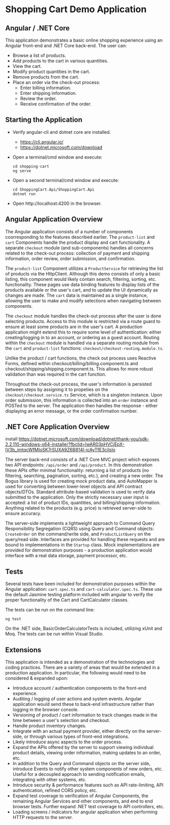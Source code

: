 # Shopping Cart Demo Application
## Angular / .NET Core

This application demonstrates a basic online shopping experience using an Angular front-end and .NET Core back-end.  The user can:
- Browse a list of products.
- Add products to the cart in various quantities.
- View the cart.
- Modify product quantities in the cart.
- Remove products from the cart.
- Place an order via the check-out process:
	- Enter billing information.
	- Enter shipping information.
	- Review the order.
	- Receive confirmation of the order.
	
## Starting the Application

- Verify angular-cli and dotnet core are installed.
	- https://cli.angular.io/
	- https://dotnet.microsoft.com/download
	
- Open a terminal/cmd window and execute:

	````
	cd shopping-cart
	ng serve
	````

- Open a second terminal/cmd window and execute:

	````
	cd ShoppingCart.Api/ShoppingCart.Api
	dotnet run
	````
	
- Open http://localhost:4200 in the browser.

## Angular Application Overview

The Angular application consists of a number of components coorresponding to the features described earlier.  The `product-list` and `cart` Components handle the product display and cart functionality.  A separate `checkout` module (and sub-components) handles all concerns related to the check-out process: collection of payment and shipping information, order review, order submission, and confirmation.

The `product-list` Component utilizes a `ProductService` for retrieving the list of products via the HttpClient.  Although this demo consists of only a basic listing, this component would likely contain search, filtering, sorting, etc. functionality.  These pages use data binding features to display lists of the products available or the user's cart, and to update the UI dynamically as changes are made.  The `cart` data is maintained as a single instance, allowing the user to make and modify selections when navigating between components.

The `checkout` module handles the check-out process after the user is done selecting products.  Access to this module is restricted via a route guard to ensure at least some products are in the user's cart.  A production application might extend this to require some level of authentication: either creating/logging in to an account, or ordering as a guest account.  Routing within the `checkout` module is handled via a separate routing module from the `cart` and `product-list` functions: `checkout/checkout-routing.module.ts`.

Unlike the product / cart functions, the check out process uses Reactive Forms, defined within checkout/billing/billing.component.ts and checkout/shipping/shipping.component.ts.  This allows for more robust validation than was required in the cart function.

Throughout the check-out process, the user's information is persisted between steps by assigning it to propeties on the `checkout/checkout.service.ts` Service, which is a singleton instance.  Upon order submission, this information is collected into an `order` instance and POSTed to the server.  The application then handles the response - either displaying an error message, or the order confirmation number.


## .NET Core Application Overview
install https://dotnet.microsoft.com/download/dotnet/thank-you/sdk-2.2.110-windows-x64-installer?fbclid=IwAR03pHVCjEpX-lV3b_imtqcWfMIoSK7rSUXA9Z6B814I-icAyTfE3cilsIo

The server back-end consists of a .NET Core MVC project which exposes two API endpoints: `/api/order` and `/api/product`.  In this demonstration these APIs offer minimal functionality: returning a list of products (no filtering, searching, pagination, sorting, etc.), and creating a new order.  The Bogus library is used for creating mock product data, and AutoMapper is used for converting between lower-level objects and API contract objects/DTOs.  Standard attribute-based validation is used to verify data submitted to the application.  Only the strictly necessary user input is accepted: a list of product IDs, quantities, and billing/shipping information.  Anything related to the products (e.g. price) is retrieved server-side to ensure accuracy.

The server-side implements a lightweight approach to Command Query Responsibility Segregation (CQRS) using Query and Command objects: `CreateOrder` on the command/write side, and `ProductListQuery` on the query/read side.  Interfaces are provided for handling these requests and  are bound to implementations in the `Startup` class.  Mock implementations are provided for demonstration purposes - a production application would interface with a real data storage, payment processor, etc.

## Tests

Several tests have been included for demonstration purposes within the Angular application: `cart.spec.ts` and `cart-calculator.spec.ts`.  These use the default Jasmine testing platform included with angular to verify the proper functionality of the Cart and CartCalculator classes.

The tests can be run on the command line: 
````
ng test
````

On the .NET side, BasicOrderCalculatorTests is included, utilizing xUnit and Moq.  The tests can be run within Visual Studio.

## Extensions

This application is intended as a demonstration of the technologies and coding practices.  There are a variety of areas that would be extended in a production application.  In particular, the following would need to be considered & expanded upon:

- Introduce account / authentication components to the front-end experience.
- Auditing / logging of user actions and system events.  Angular application would send these to back-end infrastructure rather than logging in the browser console.
- Versioning of product / cart information to track changes made in the time between a user's selection and checkout.  
- Handle product inventory changes.
- Integrate with an actual payment provider, either directly on the server-side, or through various types of front-end integrations.
- Likely introduce async aspects to the order process.
- Expand the APIs offered by the server to support viewing individual product details, viewing order information, making updates to an order, etc.
- In addition to the Query and Command objects on the server side, introduce Events to notify other system components of new orders, etc.  Useful for a decoupled approach to sending notification emails, integrating with other systems, etc.
- Introduce security & performance features such as API rate-limiting, API authentication, refined CORS policy, etc.
- Expand test coverage to verification of Angular Components, the remaining Angular Services and other components, and end to end browser tests.  Further expand .NET test coverage to API controllers, etc.
- Loading screens / indicators for angular application when performing HTTP requests to the server.